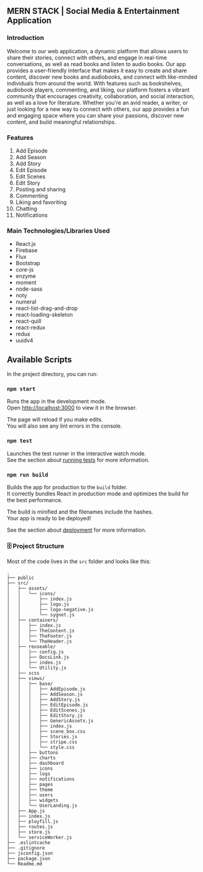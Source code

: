 ## MERN STACK | Social Media & Entertainment Application

### Introduction

Welcome to our web application, a dynamic platform that allows users to share their stories, connect with others, and
engage in real-time conversations, as well as read books and listen to audio books. Our app provides a user-friendly
interface that makes it easy to create and share content, discover new books and audiobooks, and connect with
like-minded individuals from around the world. With features such as bookshelves, audiobook players, commenting, and
liking, our platform fosters a vibrant community that encourages creativity, collaboration, and social interaction, as
well as a love for literature. Whether you're an avid reader, a writer, or just looking for a new way to connect with
others, our app provides a fun and engaging space where you can share your passions, discover new content, and build
meaningful relationships.

### Features

<ol>
<li>Add Episode</li>
<li>Add Season</li>
<li>Add Story</li>
<li>Edit Episode</li>
<li>Edit Scenes</li>
<li>Edit Story</li>
<li>Posting and sharing</li>
<li>Commenting</li>
<li>Liking and favoriting</li>
<li>Chatting</li>
<li>Notifications</li>
</ol>

### Main Technologies/Libraries Used

<ul>
<li>React.js</li>
<li>Firebase</li>
<li>Flux</li>
<li>Bootstrap</li>
<li>core-js</li>
<li>enzyme</li>
<li>moment</li>
<li>node-sass</li>
<li>noty</li>
<li>numeral</li>
<li>react-list-drag-and-drop</li>
<li>react-loading-skeleton</li>
<li>react-quill</li>
<li>react-redux</li>
<li>redux</li>
<li>uuidv4</li>
</ul>

## Available Scripts

In the project directory, you can run:

### `npm start`

Runs the app in the development mode.<br />
Open [http://localhost:3000](http://localhost:3000) to view it in the browser.

The page will reload if you make edits.<br />
You will also see any lint errors in the console.

### `npm test`

Launches the test runner in the interactive watch mode.<br />
See the section about [running tests](https://facebook.github.io/create-react-app/docs/running-tests) for more
information.

### `npm run build`

Builds the app for production to the `build` folder.<br />
It correctly bundles React in production mode and optimizes the build for the best performance.

The build is minified and the filenames include the hashes.<br />
Your app is ready to be deployed!

See the section about [deployment](https://facebook.github.io/create-react-app/docs/deployment) for more information.

### 🗄️ Project Structure

Most of the code lives in the `src` folder and looks like this:

````
.
├── public
├── src/
│   ├── assets/
│   │   └── icons/
│   │       ├── index.js
│   │       ├── logo.js
│   │       ├── logo-negative.js
│   │       └── sygnet.js
│   ├── containers/
│   │   ├── index.js
│   │   ├── TheContent.js
│   │   ├── TheFooter.js
│   │   └── TheHeader.js
│   ├── reuseable/
│   │   ├── config.js
│   │   ├── DocsLink.js
│   │   ├── index.js
│   │   └── Utility.js
│   ├── scss
│   ├── views/
│   │   ├── base/
│   │   │   ├── AddEpisode.js
│   │   │   ├── AddSeason.js
│   │   │   ├── AddStory.js
│   │   │   ├── EditEpisode.js
│   │   │   ├── EditScenes.js
│   │   │   ├── EditStory.js
│   │   │   ├── GenericAssets.js
│   │   │   ├── index.js
│   │   │   ├── scene_box.css
│   │   │   ├── Stories.js
│   │   │   ├── stripe.css
│   │   │   └── style.css
│   │   ├── buttons
│   │   ├── charts
│   │   ├── dashboard
│   │   ├── icons
│   │   ├── logs
│   │   ├── notifications
│   │   ├── pages
│   │   ├── theme
│   │   ├── users
│   │   ├── widgets
│   │   └── UserLanding.js
│   ├── App.js
│   ├── index.js
│   ├── ployfill.js
│   ├── routes.js
│   ├── store.js
│   └── serviceWorker.js
├── .eslintcache
├── .gitignore
├── jsconfig.json
├── package.json
└── Readme.md
````